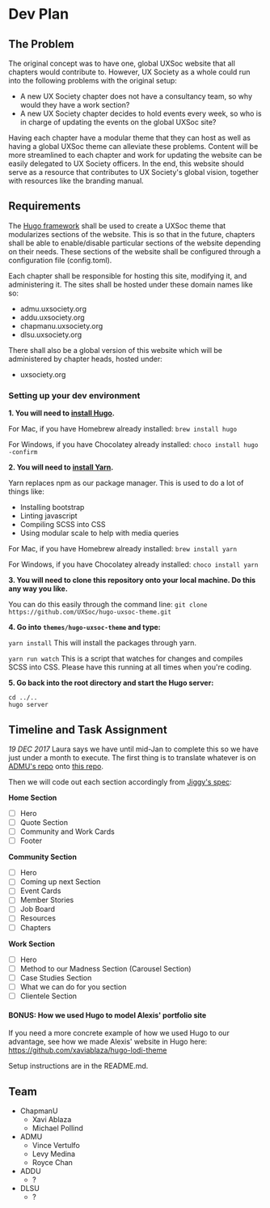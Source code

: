 # Dev Plan

## The Problem
The original concept was to have one, global UXSoc website that all chapters would contribute to.
However, UX Society as a whole could run into the following problems with the original setup:
- A new UX Society chapter does not have a consultancy team, so why would they have a work section?
- A new UX Society chapter decides to hold events every week, so who is in charge of updating the events on the global UXSoc site?

Having each chapter have a modular theme that they can host as well as having a global UXSoc theme can alleviate these problems.
Content will be more streamlined to each chapter and work for updating the website can be easily delegated to UX Society officers.
In the end, this website should serve as a resource that contributes to UX Society's global vision, together with resources like the branding manual.

## Requirements
The [Hugo framework](http://gohugo.io/) shall be used to create a UXSoc theme that modularizes sections of the website.
This is so that in the future, chapters shall be able to enable/disable particular sections of the website depending on their needs.
These sections of the website shall be configured through a configuration file (config.toml).

Each chapter shall be responsible for hosting this site, modifying it, and administering it. The sites shall be hosted under these domain names like so:
- admu.uxsociety.org
- addu.uxsociety.org
- chapmanu.uxsociety.org
- dlsu.uxsociety.org

There shall also be a global version of this website which will be administered by chapter heads, hosted under:
- uxsociety.org

### Setting up your dev environment

**1. You will need to [install Hugo](https://gohugo.io/getting-started/installing/).**

For Mac, if you have Homebrew already installed: `brew install hugo`

For Windows, if you have Chocolatey already installed: `choco install hugo -confirm`

**2. You will need to [install Yarn](https://yarnpkg.com/lang/en/docs/install/).**

Yarn replaces npm as our package manager. This is used to do a lot of things like:
- Installing bootstrap
- Linting javascript
- Compiling SCSS into CSS
- Using modular scale to help with media queries

For Mac, if you have Homebrew already installed: `brew install yarn`

For Windows, if you have Chocolatey already installed: `choco install yarn`

**3. You will need to clone this repository onto your local machine. Do this any way you like.**

You can do this easily through the command line: `git clone https://github.com/UXSoc/hugo-uxsoc-theme.git`

**4. Go into `themes/hugo-uxsoc-theme` and type:**

`yarn install`
This will install the packages through yarn.

`yarn run watch`
This is a script that watches for changes and compiles SCSS into CSS. Please have this running at all times when you're coding.

**5. Go back into the root directory and start the Hugo server:**

```
cd ../..
hugo server
```

## Timeline and Task Assignment

*19 DEC 2017*
Laura says we have until mid-Jan to complete this so we have just under a month to execute. The first thing is to translate whatever is on [ADMU's repo](https://github.com/LevyMedinaII/ux-soc-website) onto [this repo](https://github.com/UXSoc/hugo-uxsoc-theme).

Then we will code out each section accordingly from [Jiggy's spec](https://www.figma.com/file/Vf6nbxqkHCDFzFrYn2z3Ux5W/UXSoc-Website):

**Home Section**
- [ ] Hero
- [ ] Quote Section
- [ ] Community and Work Cards
- [ ] Footer

**Community Section**
- [ ] Hero
- [ ] Coming up next Section
- [ ] Event Cards
- [ ] Member Stories
- [ ] Job Board
- [ ] Resources
- [ ] Chapters

**Work Section**
- [ ] Hero
- [ ] Method to our Madness Section (Carousel Section)
- [ ] Case Studies Section
- [ ] What we can do for you section
- [ ] Clientele Section 

#### BONUS: How we used Hugo to model Alexis' portfolio site

If you need a more concrete example of how we used Hugo to our advantage, see how we made Alexis' website in Hugo here: https://github.com/xaviablaza/hugo-lodi-theme

Setup instructions are in the README.md.

## Team
- ChapmanU
  - Xavi Ablaza
  - Michael Pollind
- ADMU
  - Vince Vertulfo
  - Levy Medina
  - Royce Chan
- ADDU
  - ?
- DLSU
  - ?
